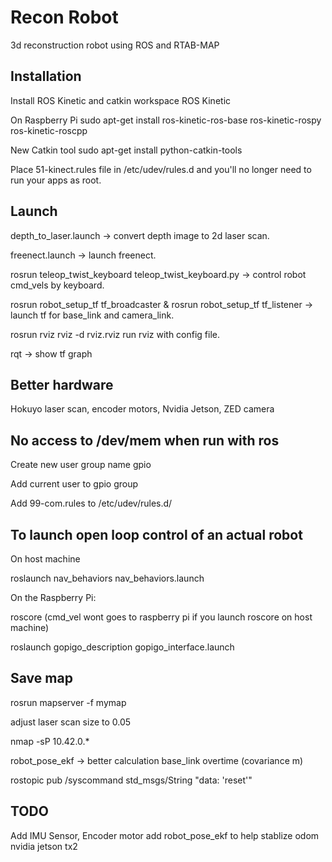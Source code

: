 # Recon Robot
3d reconstruction robot using ROS and RTAB-MAP


## Installation

Install ROS Kinetic and catkin workspace
ROS Kinetic

On Raspberry Pi
sudo apt-get install ros-kinetic-ros-base ros-kinetic-rospy ros-kinetic-roscpp

New Catkin tool
sudo apt-get install python-catkin-tools

Place 51-kinect.rules file in /etc/udev/rules.d and you'll no longer need to run your apps as root.

## Launch

depth_to_laser.launch -> convert depth image to 2d laser scan.

freenect.launch -> launch freenect.

rosrun teleop_twist_keyboard teleop_twist_keyboard.py -> control robot cmd_vels by keyboard.

rosrun robot_setup_tf tf_broadcaster & rosrun robot_setup_tf tf_listener -> launch tf for base_link and camera_link.

rosrun rviz rviz -d rviz.rviz run rviz with config file.

rqt -> show tf graph

## Better hardware

Hokuyo laser scan, encoder motors, Nvidia Jetson, ZED camera

## No access to /dev/mem when run with ros

Create new user group name gpio

Add current user to gpio group

Add 99-com.rules to /etc/udev/rules.d/

## To launch open loop control of an actual robot
On host machine

roslaunch nav_behaviors nav_behaviors.launch

On the Raspberry Pi:

roscore (cmd_vel wont goes to raspberry pi if you launch roscore on host machine)

roslaunch gopigo_description gopigo_interface.launch

## Save map

rosrun mapserver -f mymap

adjust laser scan size to 0.05

nmap -sP 10.42.0.*

robot_pose_ekf -> better calculation base_link overtime (covariance m)

rostopic pub /syscommand std_msgs/String "data: 'reset'"

## TODO
Add IMU Sensor, Encoder motor
add robot_pose_ekf to help stablize odom
nvidia jetson tx2